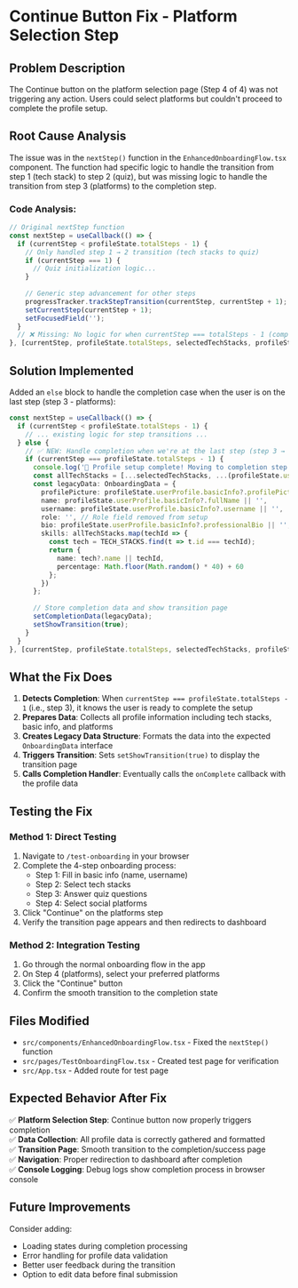 # Continue Button Fix - Platform Selection Step

## Problem Description

The Continue button on the platform selection page (Step 4 of 4) was not triggering any action. Users could select platforms but couldn't proceed to complete the profile setup.

## Root Cause Analysis

The issue was in the `nextStep()` function in the `EnhancedOnboardingFlow.tsx` component. The function had specific logic to handle the transition from step 1 (tech stack) to step 2 (quiz), but was missing logic to handle the transition from step 3 (platforms) to the completion step.

### Code Analysis:

```typescript
// Original nextStep function
const nextStep = useCallback(() => {
  if (currentStep < profileState.totalSteps - 1) {
    // Only handled step 1 → 2 transition (tech stacks to quiz)
    if (currentStep === 1) {
      // Quiz initialization logic...
    }
    
    // Generic step advancement for other steps
    progressTracker.trackStepTransition(currentStep, currentStep + 1);
    setCurrentStep(currentStep + 1);
    setFocusedField('');
  }
  // ❌ Missing: No logic for when currentStep === totalSteps - 1 (completion)
}, [currentStep, profileState.totalSteps, selectedTechStacks, profileState.userProfile.techStack?.manualTechStacks]);
```

## Solution Implemented

Added an `else` block to handle the completion case when the user is on the last step (step 3 - platforms):

```typescript
const nextStep = useCallback(() => {
  if (currentStep < profileState.totalSteps - 1) {
    // ... existing logic for step transitions ...
  } else {
    // ✅ NEW: Handle completion when we're at the last step (step 3 → completion)
    if (currentStep === profileState.totalSteps - 1) {
      console.log('🎉 Profile setup complete! Moving to completion step...');
      const allTechStacks = [...selectedTechStacks, ...(profileState.userProfile.techStack?.manualTechStacks || [])];
      const legacyData: OnboardingData = {
        profilePicture: profileState.userProfile.basicInfo?.profilePicture || '',
        name: profileState.userProfile.basicInfo?.fullName || '',
        username: profileState.userProfile.basicInfo?.username || '',
        role: '', // Role field removed from setup
        bio: profileState.userProfile.basicInfo?.professionalBio || '',
        skills: allTechStacks.map(techId => {
          const tech = TECH_STACKS.find(t => t.id === techId);
          return {
            name: tech?.name || techId,
            percentage: Math.floor(Math.random() * 40) + 60
          };
        })
      };
      
      // Store completion data and show transition page
      setCompletionData(legacyData);
      setShowTransition(true);
    }
  }
}, [currentStep, profileState.totalSteps, selectedTechStacks, profileState.userProfile.techStack?.manualTechStacks, profileState.userProfile.basicInfo]);
```

## What the Fix Does

1. **Detects Completion**: When `currentStep === profileState.totalSteps - 1` (i.e., step 3), it knows the user is ready to complete the setup
2. **Prepares Data**: Collects all profile information including tech stacks, basic info, and platforms
3. **Creates Legacy Data Structure**: Formats the data into the expected `OnboardingData` interface
4. **Triggers Transition**: Sets `setShowTransition(true)` to display the transition page
5. **Calls Completion Handler**: Eventually calls the `onComplete` callback with the profile data

## Testing the Fix

### Method 1: Direct Testing
1. Navigate to `/test-onboarding` in your browser
2. Complete the 4-step onboarding process:
   - Step 1: Fill in basic info (name, username)
   - Step 2: Select tech stacks
   - Step 3: Answer quiz questions
   - Step 4: Select social platforms
3. Click "Continue" on the platforms step
4. Verify the transition page appears and then redirects to dashboard

### Method 2: Integration Testing
1. Go through the normal onboarding flow in the app
2. On Step 4 (platforms), select your preferred platforms
3. Click the "Continue" button
4. Confirm the smooth transition to the completion state

## Files Modified

- `src/components/EnhancedOnboardingFlow.tsx` - Fixed the `nextStep()` function
- `src/pages/TestOnboardingFlow.tsx` - Created test page for verification
- `src/App.tsx` - Added route for test page

## Expected Behavior After Fix

✅ **Platform Selection Step**: Continue button now properly triggers completion  
✅ **Data Collection**: All profile data is correctly gathered and formatted  
✅ **Transition Page**: Smooth transition to the completion/success page  
✅ **Navigation**: Proper redirection to dashboard after completion  
✅ **Console Logging**: Debug logs show completion process in browser console

## Future Improvements

Consider adding:
- Loading states during completion processing
- Error handling for profile data validation
- Better user feedback during the transition
- Option to edit data before final submission